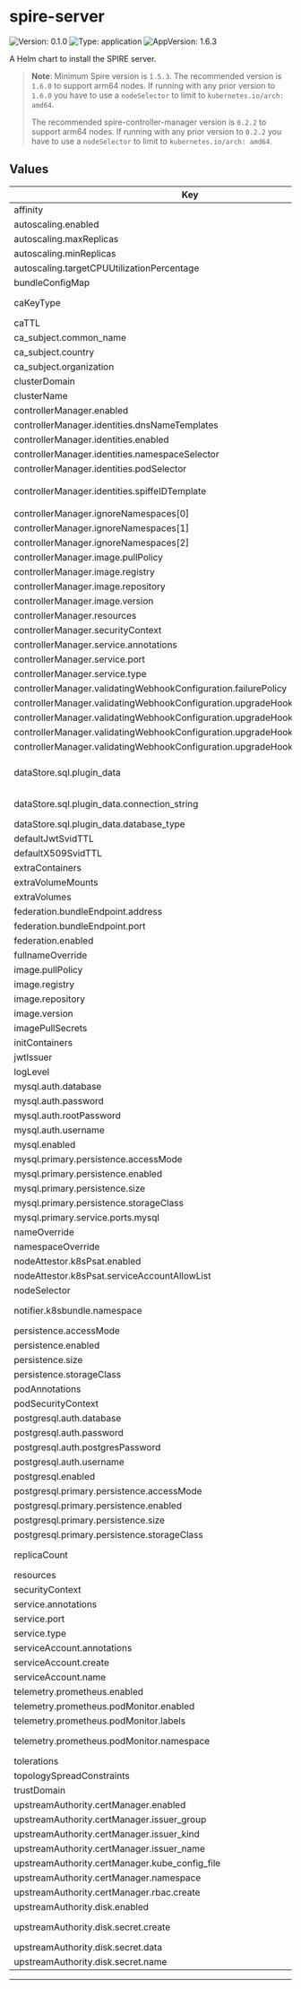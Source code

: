 # spire-server

<!-- This README.md is generated. Please edit README.md.gotmpl -->

![Version: 0.1.0](https://img.shields.io/badge/Version-0.1.0-informational?style=flat-square) ![Type: application](https://img.shields.io/badge/Type-application-informational?style=flat-square) ![AppVersion: 1.6.3](https://img.shields.io/badge/AppVersion-1.6.3-informational?style=flat-square)

A Helm chart to install the SPIRE server.

> **Note**: Minimum Spire version is `1.5.3`.
> The recommended version is `1.6.0` to support arm64 nodes. If running with any
> prior version to `1.6.0` you have to use a `nodeSelector` to limit to `kubernetes.io/arch: amd64`.
>
> The recommended spire-controller-manager version is `0.2.2` to support arm64 nodes. If running with any
> prior version to `0.2.2` you have to use a `nodeSelector` to limit to `kubernetes.io/arch: amd64`.

## Values

| Key | Type | Default | Description |
|-----|------|---------|-------------|
| affinity | object | `{}` |  |
| autoscaling.enabled | bool | `false` |  |
| autoscaling.maxReplicas | int | `100` |  |
| autoscaling.minReplicas | int | `1` |  |
| autoscaling.targetCPUUtilizationPercentage | int | `80` |  |
| bundleConfigMap | string | `"spire-bundle"` |  |
| caKeyType | string | `"rsa-2048"` | The CA key type to use, possible values are rsa-2048, rsa-4096, ec-p256, ec-p384 (AWS requires the use of RSA.  EC cryptography is not supported) |
| caTTL | string | `"24h"` |  |
| ca_subject.common_name | string | `"example.org"` |  |
| ca_subject.country | string | `"NL"` |  |
| ca_subject.organization | string | `"Example"` |  |
| clusterDomain | string | `"cluster.local"` |  |
| clusterName | string | `"example-cluster"` |  |
| controllerManager.enabled | bool | `false` |  |
| controllerManager.identities.dnsNameTemplates | list | `[]` |  |
| controllerManager.identities.enabled | bool | `true` |  |
| controllerManager.identities.namespaceSelector | object | `{}` |  |
| controllerManager.identities.podSelector | object | `{}` |  |
| controllerManager.identities.spiffeIDTemplate | string | `"spiffe://{{ .TrustDomain }}/ns/{{ .PodMeta.Namespace }}/sa/{{ .PodSpec.ServiceAccountName }}"` |  |
| controllerManager.ignoreNamespaces[0] | string | `"kube-system"` |  |
| controllerManager.ignoreNamespaces[1] | string | `"kube-public"` |  |
| controllerManager.ignoreNamespaces[2] | string | `"local-path-storage"` |  |
| controllerManager.image.pullPolicy | string | `"IfNotPresent"` |  |
| controllerManager.image.registry | string | `"ghcr.io"` |  |
| controllerManager.image.repository | string | `"spiffe/spire-controller-manager"` |  |
| controllerManager.image.version | string | `"0.2.2"` |  |
| controllerManager.resources | object | `{}` |  |
| controllerManager.securityContext | object | `{}` |  |
| controllerManager.service.annotations | object | `{}` |  |
| controllerManager.service.port | int | `443` |  |
| controllerManager.service.type | string | `"ClusterIP"` |  |
| controllerManager.validatingWebhookConfiguration.failurePolicy | string | `"Fail"` |  |
| controllerManager.validatingWebhookConfiguration.upgradeHook.image.pullPolicy | string | `"IfNotPresent"` |  |
| controllerManager.validatingWebhookConfiguration.upgradeHook.image.registry | string | `"cgr.dev"` |  |
| controllerManager.validatingWebhookConfiguration.upgradeHook.image.repository | string | `"chainguard/kubectl"` |  |
| controllerManager.validatingWebhookConfiguration.upgradeHook.image.version | string | `"latest"` |  |
| dataStore.sql.plugin_data | object | `{"connection_string":"","database_type":""}` | Set any setting from https://github.com/spiffe/spire/blob/v1.6.3/doc/plugin_server_datastore_sql.md under this section. |
| dataStore.sql.plugin_data.connection_string | string | `""` | Set to the appropriate setting for your chosen external database. Passwords will be protected |
| dataStore.sql.plugin_data.database_type | string | `""` | Set to either "postgres" or "mysql" if you want to use an external databse |
| defaultJwtSvidTTL | string | `"1h"` |  |
| defaultX509SvidTTL | string | `"4h"` |  |
| extraContainers | list | `[]` |  |
| extraVolumeMounts | list | `[]` |  |
| extraVolumes | list | `[]` |  |
| federation.bundleEndpoint.address | string | `"0.0.0.0"` |  |
| federation.bundleEndpoint.port | int | `8443` |  |
| federation.enabled | bool | `false` |  |
| fullnameOverride | string | `""` |  |
| image.pullPolicy | string | `"IfNotPresent"` |  |
| image.registry | string | `"ghcr.io"` |  |
| image.repository | string | `"spiffe/spire-server"` |  |
| image.version | string | `""` |  |
| imagePullSecrets | list | `[]` |  |
| initContainers | list | `[]` |  |
| jwtIssuer | string | `"oidc-discovery.example.org"` |  |
| logLevel | string | `"info"` |  |
| mysql.auth.database | string | `"spire"` |  |
| mysql.auth.password | string | `"CHANGEME"` |  |
| mysql.auth.rootPassword | string | `"CHANGEME"` |  |
| mysql.auth.username | string | `"spire"` |  |
| mysql.enabled | bool | `false` | Deploy a built in mysql server |
| mysql.primary.persistence.accessMode | string | `"ReadWriteOnce"` |  |
| mysql.primary.persistence.enabled | bool | `true` |  |
| mysql.primary.persistence.size | string | `"1Gi"` |  |
| mysql.primary.persistence.storageClass | string | `""` |  |
| mysql.primary.service.ports.mysql | int | `3306` |  |
| nameOverride | string | `""` |  |
| namespaceOverride | string | `""` |  |
| nodeAttestor.k8sPsat.enabled | bool | `true` |  |
| nodeAttestor.k8sPsat.serviceAccountAllowList | list | `[]` |  |
| nodeSelector | object | `{}` |  |
| notifier.k8sbundle.namespace | string | `""` | Namespace to push the bundle into, if blank will default to SPIRE Server namespace |
| persistence.accessMode | string | `"ReadWriteOnce"` |  |
| persistence.enabled | bool | `true` |  |
| persistence.size | string | `"1Gi"` |  |
| persistence.storageClass | string | `nil` |  |
| podAnnotations | object | `{}` |  |
| podSecurityContext | object | `{}` |  |
| postgresql.auth.database | string | `"spire"` |  |
| postgresql.auth.password | string | `"CHANGEME"` |  |
| postgresql.auth.postgresPassword | string | `"CHANGEME"` |  |
| postgresql.auth.username | string | `"spire"` |  |
| postgresql.enabled | bool | `false` | Deploy a built in postresql server |
| postgresql.primary.persistence.accessMode | string | `"ReadWriteOnce"` |  |
| postgresql.primary.persistence.enabled | bool | `true` |  |
| postgresql.primary.persistence.size | string | `"1Gi"` |  |
| postgresql.primary.persistence.storageClass | string | `""` |  |
| replicaCount | int | `1` | SPIRE server currently runs with a sqlite database. Scaling to multiple instances will not work until we use an external database. |
| resources | object | `{}` |  |
| securityContext | object | `{}` |  |
| service.annotations | object | `{}` |  |
| service.port | int | `8081` |  |
| service.type | string | `"ClusterIP"` |  |
| serviceAccount.annotations | object | `{}` |  |
| serviceAccount.create | bool | `true` |  |
| serviceAccount.name | string | `""` |  |
| telemetry.prometheus.enabled | bool | `false` |  |
| telemetry.prometheus.podMonitor.enabled | bool | `false` |  |
| telemetry.prometheus.podMonitor.labels | object | `{}` |  |
| telemetry.prometheus.podMonitor.namespace | string | `""` | Override where to install the podMonitor, if not set will use the same namespace as the spire-server |
| tolerations | list | `[]` |  |
| topologySpreadConstraints | list | `[]` |  |
| trustDomain | string | `"example.org"` |  |
| upstreamAuthority.certManager.enabled | bool | `false` |  |
| upstreamAuthority.certManager.issuer_group | string | `"cert-manager.io"` |  |
| upstreamAuthority.certManager.issuer_kind | string | `"Issuer"` |  |
| upstreamAuthority.certManager.issuer_name | string | `"spire-ca"` |  |
| upstreamAuthority.certManager.kube_config_file | string | `""` |  |
| upstreamAuthority.certManager.namespace | string | `""` | Specify to use a namespace other then the one the chart is installed into |
| upstreamAuthority.certManager.rbac.create | bool | `true` |  |
| upstreamAuthority.disk.enabled | bool | `false` |  |
| upstreamAuthority.disk.secret.create | bool | `true` | If disabled requires you to create a secret with the given keys (certificate, key and optional bundle) yourself. |
| upstreamAuthority.disk.secret.data | object | `{"bundle":"","certificate":"","key":""}` | If secret creation is enabled, will create a secret with following certificate info |
| upstreamAuthority.disk.secret.name | string | `"spiffe-upstream-ca"` | If secret creation is disabled, the secret with this name will be used. |

----------------------------------------------
